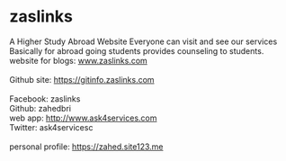# zaslinks
A Higher Study Abroad Website
Everyone can visit and see our services
Basically for abroad going students
provides counseling to students.
<br>website for blogs: www.zaslinks.com</br>
<br>Github site: https://gitinfo.zaslinks.com</br>
<br>Facebook: zaslinks
<br>Github: zahedbri
<br>web app: http://www.ask4services.com 
<br>Twitter: ask4servicesc  
<br>personal profile: https://zahed.site123.me
